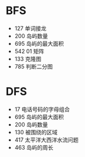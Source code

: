 # BFS

- 127 单词接龙
- 200 岛屿数量
- 695 岛屿的最大面积
- 542 01 矩阵
- 133 克隆图
- 785 判断二分图

# DFS

- 17 电话号码的字母组合
- 695 岛屿的最大面积
- 200 岛屿数量
- 130 被围绕的区域
- 417 太平洋大西洋水流问题
- 463 岛屿的周长



